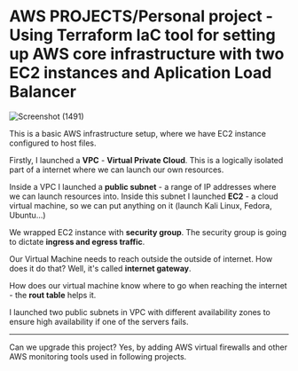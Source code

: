 <h1>AWS PROJECTS/Personal project - Using Terraform IaC tool for setting up AWS core infrastructure with two EC2 instances and Aplication Load Balancer</h1>

![Screenshot (1491)](https://github.com/Mihailo222/AWSLBalancerSetUp/assets/92820769/d428a1c2-8348-4fc7-8edf-15946098762a)

This is a basic AWS infrastructure setup, where we have EC2 instance configured to host files. <br/>

Firstly, I launched a **VPC** - **Virtual Private Cloud**. This is a logically isolated part of a internet where we can launch our own resources.

Inside a VPC I launched a **public subnet** - a range of IP addresses where we can launch resources into. Inside this subnet I launched **EC2** - a cloud virtual machine, so we can put anything on it (launch Kali Linux, Fedora, Ubuntu...)<br/>

We wrapped EC2 instance with **security group**. The security group is going to dictate **ingress and egress traffic**.<br/>

Our Virtual Machine needs to reach outside the outside of internet. How does it do that? Well, it's called **internet gateway**.<br/>

How does our virtual machine know where to go when reaching the internet - the **rout table** helps it.<br/>

I launched two public subnets in VPC with different availability zones to ensure high availability if one of the servers fails.<br>
 ************

Can we upgrade this project? Yes, by adding AWS virtual firewalls and other AWS monitoring tools used in following projects. <br/>



